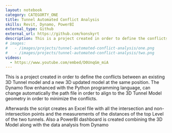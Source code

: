 ```yaml
---
layout: notebook
category: CATEGORTY_ONE
title: Tunnel Automated Conflict Analysis
skills: Revit, Dynamo, PowerBI
external_type: Github
external_url: https://github.com/konskyrt
description: This is a project created in order to define the conflicts between an existing 3D Tunnel model and a new 3D updated model at the same position. The Dynamo flow enhanced with the Python programming language, can change automatically the path file in order to align to the 3D Tunnel Model geometry in order to minimize the conflicts. 
# images:
#   - /images/projects/tunnel-automated-conflict-analysis/one.png
#   - /images/projects/tunnel-automated-conflict-analysis/two.png
videos:
  - https://www.youtube.com/embed/D0UnqGm_miA
---
```


This is a project created in order to define the conflicts between an existing 3D Tunnel model and a new 3D updated model at the same position. The Dynamo flow enhanced with the Python programming language, can change automatically the path file in order to align to the 3D Tunnel Model geometry in order to minimize the conflicts. 

Afterwards the script creates an Excel file with all the intersection and non-intersection points and the measurements of the distances of the top Level of the two tunnels. Also a PowerBI dashboard is created combining the 3D Model along with the data analysis from Dynamo
